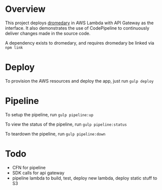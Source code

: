 # Overview
This project deploys [dromedary](https://github.com/stelligent/dromedary) in AWS Lambda with API Gateway as the interface.  It also demonstrates the use of CodePipeline to continuously deliver changes made in the source code.

A dependency exists to dromedary, and requires dromedary be linked via `npm link`

# Deploy
To provision the AWS resources and deploy the app, just run `gulp deploy`

# Pipeline
To setup the pipeline, run `gulp pipeline:up`

To view the status of the pipeline, run `gulp pipeline:status`

To teardown the pipeline, run `gulp pipeline:down`

# Todo
* CFN for pipeline
* SDK calls for api gateway
* pipeline lambda to build, test, deploy new lambda, deploy static stuff to S3
